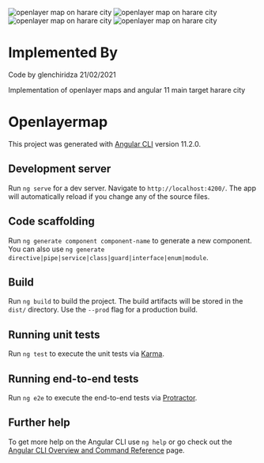 
![openlayer map on harare city](open_images/1.png)
![openlayer map on harare city](open_images/2.png)
![openlayer map on harare city](open_images/3.png)
![openlayer map on harare city](open_images/4.png)
# Implemented By
Code by glenchiridza 21/02/2021

Implementation of openlayer maps and angular 11 
main target harare city

# Openlayermap

This project was generated with [Angular CLI](https://github.com/angular/angular-cli) version 11.2.0.

## Development server

Run `ng serve` for a dev server. Navigate to `http://localhost:4200/`. The app will automatically reload if you change any of the source files.

## Code scaffolding

Run `ng generate component component-name` to generate a new component. You can also use `ng generate directive|pipe|service|class|guard|interface|enum|module`.

## Build

Run `ng build` to build the project. The build artifacts will be stored in the `dist/` directory. Use the `--prod` flag for a production build.

## Running unit tests

Run `ng test` to execute the unit tests via [Karma](https://karma-runner.github.io).

## Running end-to-end tests

Run `ng e2e` to execute the end-to-end tests via [Protractor](http://www.protractortest.org/).

## Further help

To get more help on the Angular CLI use `ng help` or go check out the [Angular CLI Overview and Command Reference](https://angular.io/cli) page.


